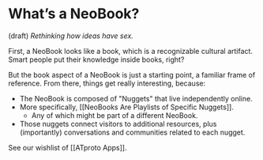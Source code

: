 # What’s a NeoBook?
(draft) 
*Rethinking how ideas have sex.* 

First, a NeoBook looks like a book, which is a recognizable cultural artifact. Smart people put their knowledge inside books, right? 

But the book aspect of a NeoBook is just a starting point, a familiar frame of reference. From there, things get really interesting, because:

- The NeoBook is composed of "Nuggets" that live independently online. 
- More specifically, [[NeoBooks Are Playlists of Specific Nuggets]].
	- Any of which might be part of a different NeoBook.
- Those nuggets connect visitors to additional resources, plus (importantly) conversations and communities related to each nugget. 

See our wishlist of [[ATproto Apps]]. 
